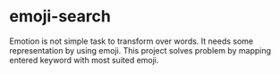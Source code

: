 # emoji-search
Emotion is not simple task to transform over words. It needs some representation by using emoji. This project solves problem by mapping entered keyword with most suited emoji.
